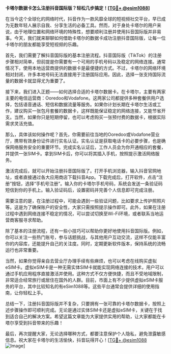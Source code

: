 **卡塔尔数据卡怎么注册抖音国际版？轻松几步搞定！[[TG💪+ @esim1088](https://t.me/s/esim1088)]**

在当今这个全球化的网络时代，抖音作为一款风靡全球的短视频社交平台，早已成为无数年轻人展示自我、分享生活的必备工具。然而，对于身处卡塔尔的用户来说，由于地理位置和网络环境的特殊性，想要顺利注册并使用抖音国际版并非易事。今天，我们就来聊聊如何借助卡塔尔的数据卡成功注册抖音国际版，让每一位卡塔尔的朋友都能享受短视频的乐趣。

首先，我们需要了解抖音国际版的基本注册流程。抖音国际版（TikTok）的注册步骤相对简单，但前提是你需要有一个可用的手机号码以及稳定的网络连接。通常情况下，使用本地运营商提供的数据卡是最便捷的方式。不过，卡塔尔的网络环境相对封闭，许多本地号码无法直接用于注册国际应用。因此，选择一张支持国际流量的数据卡就显得尤为重要了。

接下来，我们进入正题——如何选择合适的卡塔尔数据卡。在卡塔尔，主要有两家主要的电信运营商：Ooredoo和Vodafone。这两家公司都提供多种套餐供用户选择，包括语音通话、短信和数据流量等服务。如果你计划长期在卡塔尔生活或工作，建议购买一张包月套餐的数据卡，这样既能保证稳定的网络连接，又能节省开支。当然，如果你只是短期停留，也可以考虑购买一张预付费的数据卡，根据实际需求灵活充值。

那么，具体该如何操作呢？首先，你需要前往当地的Ooredoo或Vodafone营业厅，携带有效身份证件进行实名认证。实名认证是获取电话卡的必要步骤，也是确保网络服务安全的重要环节。完成实名认证后，工作人员会为你开通相应的套餐，并提供一张SIM卡。拿到SIM卡后，你可以将其插入手机，按照提示激活网络服务。

激活完成后，就可以开始注册抖音国际版了。打开手机浏览器，输入抖音官网地址，或者直接通过各大应用商店下载抖音App。下载完成后，打开软件，点击“注册”按钮，选择“手机号注册”。输入你的卡塔尔手机号码，系统会发送一条验证码短信到你的手机上。输入验证码后，设置密码并完善个人信息即可完成注册。

需要注意的是，在注册过程中，可能会遇到一些验证问题，比如要求上传护照照片等。这是为了确保账户的安全性，大家只需按照提示操作即可。此外，如果在注册过程中遇到网络连接不稳定的情况，可以尝试切换至Wi-Fi环境，或者联系当地运营商客服寻求帮助。

除了基本的注册流程，还有一些小技巧可以帮助你更好地使用抖音国际版。例如，你可以关注一些热门账号，参与话题挑战，与其他用户互动交流，这样不仅能丰富你的内容库，还能提升自己的关注度。同时，定期更新软件版本，保持系统的流畅运行也非常重要。

当然，如果你觉得亲自去营业厅办理手续有些麻烦，也可以考虑在线购买虚拟eSIM卡。虚拟eSIM卡是一种无需实体SIM卡就能实现网络连接的技术，用户可以通过手机应用程序直接激活并使用。这种方式不仅方便快捷，而且不受地域限制，非常适合经常旅行或居住在国外的人群。目前，市面上有不少提供虚拟eSIM卡服务的平台，其中比较知名的有eSim1088等。这些平台通常会提供详细的使用指南，让你轻松上手。

总结一下，注册抖音国际版并不复杂，只要拥有一张可靠的卡塔尔数据卡，按照上述步骤操作即可顺利完成。无论是通过实体SIM卡还是虚拟eSIM卡，关键在于找到适合自己的解决方案。希望这篇文章能为大家提供实用的帮助，让大家都能在卡塔尔享受到抖音带来的乐趣！

最后，再次提醒大家，无论选择哪种方式，都要注意保护个人隐私，避免泄露敏感信息。祝大家在卡塔尔的生活愉快，抖音玩得开心！[[TG💪+ @esim1088](https://t.me/s/esim1088) ![Image](https://i.postimg.cc/4NQfJmqS/Snipaste-2025-05-13-00-14-12.png)]